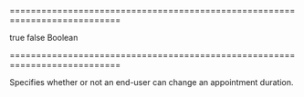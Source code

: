 <!--**
/*-------------------------------------------
    Auto-generated file. Do not modify.
-------------------------------------------

**-->
===========================================================================
<!--default-->true<!--/default-->
<!--custom_default_for_mobile-->false<!--/custom_default_for_mobile-->
<!--type-->Boolean<!--/type-->
===========================================================================

<!--shortDescription-->
Specifies whether or not an end-user can change an appointment duration.
<!--/shortDescription-->

<!--fullDescription-->

<!--/fullDescription-->